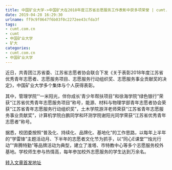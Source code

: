 ```yaml
---
title: 中国矿业大学->中国矿大在2018年度江苏省志愿服务工作表彰中获多项荣誉 | cumt.com.cn
date: 2019-04-28 16:29:30
urlname: ff9c9f0647f6b03f0c2272ee43cfda3f
tags: 
- cumt.com.cn
- cumt
- 中国矿业大学
- 矿大
categories:
- cumt.com.cn
- 中国矿业大学
---
```


近日，共青团江苏省委、江苏省志愿者协会联合下发《关于表彰2018年度江苏省优秀青年志愿者、志愿服务项目、志愿服务行动组织奖、志愿服务事业贡献奖的决定》，中国矿业大学多个集体与个人获得表彰。

其中，管理学院“‘一米阳光，伴你成长’青少年帮扶项目”和徐海学院“绿色银行”荣获“江苏省优秀青年志愿服务项目”称号，能源、材料与物理学部青年志愿者协会荣获“江苏省青年志愿服务行动组织奖”，土木学院游洋老师荣获“江苏省青年志愿服务事业贡献奖”，计算机学院白鹏同学和环测学院谢阳光同学荣获“江苏省优秀青年志愿者”称号。

据悉，校团委按照“普及化、持续化、品牌化、基地化”的工作思路，以每年上半年的“学雷锋”主题活动月、下半年的志愿者文化节为抓手，以“同心E课堂”“烛光行动”“奔腾特勤”等品牌活动为典型，建立了淮塔、市特教中心等多个志愿服务校外基地。学校师生参与热情高，每年参加校外志愿服务的学生达到万余名。

[转入文章首发地址](http://xwzx.cumt.edu.cn/f6/24/c513a521764/page.htm)